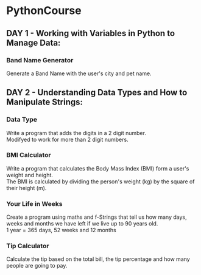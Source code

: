 # PythonCourse

## DAY 1 - Working with Variables in Python to Manage Data:

### Band Name Generator
Generate a Band Name with the user's city and pet name.

## DAY 2 - Understanding Data Types and How to Manipulate Strings:

### Data Type
Write a program that adds the digits in a 2 digit number. <br />
Modifyed to work for more than 2 digit numbers.

### BMI Calculator
Write a program that calculates the Body Mass Index (BMI) form a user's weight and height. <br />
The BMI is calculated by dividing the person's weight (kg) by the square of their height (m).

### Your Life in Weeks
Create a program using maths and f-Strings that tell us how many days, weeks and months we have left if we live up to 90 years old. <br />
1 year = 365 days, 52 weeks and 12 months

### Tip Calculator
Calculate the tip based on the total bill, the tip percentage and how many people are going to pay.
